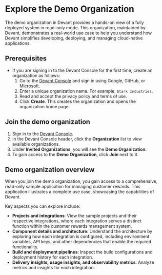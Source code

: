 # Explore the Demo Organization

The demo organization in Devant provides a hands-on view of a fully deployed system in read-only mode. This organization, maintained by Devant, demonstrates a real-world use case to help you understand how Devant simplifies developing, deploying, and managing cloud-native applications.

## Prerequisites

- If you are signing in to the Devant Console for the first time, create an organization as follows:
    1. Go to the [Devant Console](https://console.devant.dev/) and sign in using Google, GitHub, or Microsoft.
    2. Enter a unique organization name. For example, `Stark Industries`.
    3. Read and accept the privacy policy and terms of use.
    4. Click **Create**. This creates the organization and opens the organization home page.

## Join the demo organization

1. Sign in to the [Devant Console](https://console.devant.dev/).
2. In the Devant Console header, click the **Organization** list to view available organizations.
3. Under **Invited Organizations**, you will see the **Demo Organization**.
4. To gain access to the **Demo Organization**, click **Join** next to it.

## Demo organization overview

When you join the demo organization, you gain access to a comprehensive, read-only sample application for managing customer rewards. This application illustrates a complete use case, showcasing the capabilities of Devant.

Key aspects you can explore include:

- **Projects and integrations**: View the sample projects and their respective integrations, where each integration serves a distinct function within the customer rewards management system.
- **Component details and architecture**: Understand the architecture by exploring how each integration is configured, including environment variables, API keys, and other dependencies that enable the required functionality.
- **Build and deployment pipelines**: Inspect the build configurations and deployment history for each integration.
- **Delivery insights, usage insights, and observability metrics**: Analyze metrics and insights for each integration.
